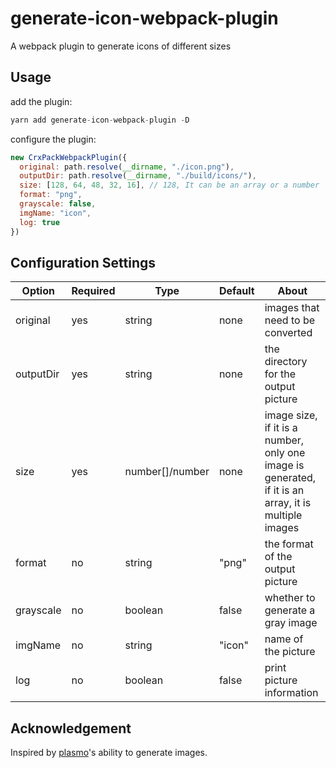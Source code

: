 # generate-icon-webpack-plugin

A webpack plugin to generate icons of different sizes

## Usage

add the plugin:

``` js
yarn add generate-icon-webpack-plugin -D
```

configure the plugin:

``` js
new CrxPackWebpackPlugin({
  original: path.resolve(__dirname, "./icon.png"),
  outputDir: path.resolve(__dirname, "./build/icons/"),
  size: [128, 64, 48, 32, 16], // 128, It can be an array or a number
  format: "png",
  grayscale: false,
  imgName: "icon",
  log: true
})
```

## Configuration Settings

| Option | Required | Type | Default | About |
|---|---|---|---|---|
| original | yes | string | none | images that need to be converted |
| outputDir | yes | string | none | the directory for the output picture |
| size | yes | number[]/number | none | image size, if it is a number, only one image is generated, if it is an array, it is multiple images |
| format | no | string | "png" | the format of the output picture |
| grayscale | no | boolean | false | whether to generate a gray image |
| imgName | no | string | "icon" | name of the picture |
| log | no | boolean | false | print picture information |

## Acknowledgement

Inspired by [plasmo](https://github.com/PlasmoHQ/plasmo)'s ability to generate images.

